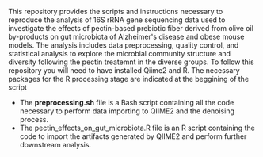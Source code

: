 This repository provides the scripts and instructions necessary to reproduce the analysis of 16S rRNA gene sequencing  data used to investigate the effects of pectin-based prebiotic fiber derived from olive oil by-products on gut microbiota of Alzheimer's disease and obese mouse models. The analysis includes data preprocessing, quality control, and statistical analysis to explore the microbial community structure and diversity following the pectin treatemnt in the diverse groups.  To follow this repository you will need to have installed Qiime2 and R. The necessary packages for the R processing stage are indicated at the beggining of the script

* The **preprocessing.sh** file is a Bash script containing all the code necessary to perform data importing to QIIME2 and the denoising process.
* The pectin_effects_on_gut_microbiota.R file is an R script containing the code to import the artifacts generated by QIIME2 and perform further downstream analysis.


